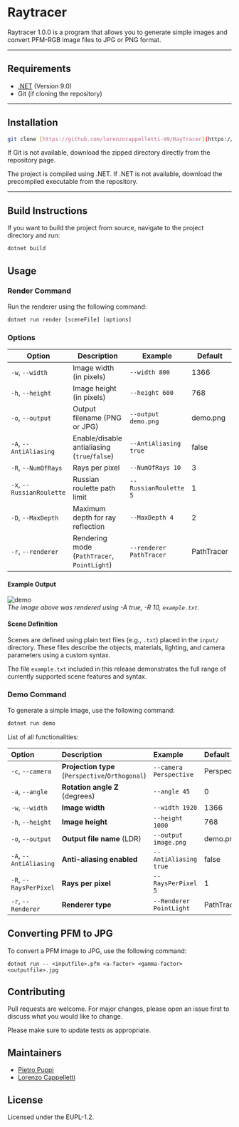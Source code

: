 # Raytracer

Raytracer 1.0.0 is a program that allows you to generate simple images and convert PFM-RGB image files to JPG or PNG format.

---

## Requirements

- [.NET](https://dotnet.microsoft.com/en-us/) (Version 9.0)
- Git (if cloning the repository)

---

## Installation

```bash
git clone [https://github.com/lorenzocappelletti-99/RayTracer](https://github.com/lorenzocappelletti-99/RayTracer)
````

If Git is not available, download the zipped directory directly from the repository page.

The project is compiled using .NET. If .NET is not available, download the precompiled executable from the repository.

---

## Build Instructions

If you want to build the project from source, navigate to the project directory and run:

```bash
dotnet build
````
## Usage

### Render Command

Run the renderer using the following command:

```dotnet run render [sceneFile] [options]```

### Options

| Option                    | Description                                  | Example                 | Default    |
| ------------------------- | -------------------------------------------- | ----------------------- | ---------- |
| `-w`, `--width`           | Image width (in pixels)                      | `--width 800`           | 1366       |
| `-h`, `--height`          | Image height (in pixels)                     | `--height 600`          | 768        |
| `-o`, `--output`          | Output filename (PNG or JPG)                 | `--output demo.png`     | demo.png   |
| `-A`, `--AntiAliasing`    | Enable/disable antialiasing (`true`/`false`) | `--AntiAliasing true`   | false      |
| `-R`, `--NumOfRays`       | Rays per pixel                               | `--NumOfRays 10`        | 3          |
| `-x`, `--RussianRoulette` | Russian roulette path limit                  | `--RussianRoulette 5`   | 1          |
| `-D`, `--MaxDepth`        | Maximum depth for ray reflection             | `--MaxDepth 4`          | 2          |
| `-r`, `--renderer`        | Rendering mode (`PathTracer`, `PointLight`)  | `--renderer PathTracer` | PathTracer |

#### Example Output

![demo](https://github.com/lorenzocappelletti-99/RayTracer/blob/master/Myraytracer/output/trying.png)  
*The image above was rendered using -A true, -R 10, `example.txt`.*

####  Scene Definition

Scenes are defined using plain text files (e.g., `.txt`) placed in the `input/` directory. These files describe the objects, materials, lighting, and camera parameters using a custom syntax.

The file `example.txt` included in this release demonstrates the full range of currently supported scene features and syntax.


### Demo Command

To generate a simple image, use the following command:

```bash
dotnet run demo
````

List of all functionalities:

| Option | Description | Example | Default |
| :---------- | :---------------------------------------- | :---------------------- | :--------- |
| `-c`, `--camera` | **Projection type** (`Perspective`/`Orthogonal`) | `--camera Perspective` | Perspective |
| `-a`, `--angle` | **Rotation angle Z** (degrees) | `--angle 45` | 0 |
| `-w`, `--width` | **Image width** | `--width 1920` | 1366 |
| `-h`, `--height` | **Image height** | `--height 1080` | 768 |
| `-o`, `--output` | **Output file name** (LDR) | `--output image.png` | demo.png |
| `-A`, `--AntiAliasing` | **Anti-aliasing enabled** | `--AntiAliasing true` | false |
| `-R`, `--RaysPerPixel` | **Rays per pixel** | `--RaysPerPixel 5` | 1 |
| `-r`, `--Renderer` | **Renderer type** | `--Renderer PointLight` | PathTracer |


## Converting PFM to JPG

To convert a PFM image to JPG, use the following command:

```dotnet run -- <inputfile>.pfm <a-factor> <gamma-factor> <outputfile>.jpg```

## Contributing

Pull requests are welcome. For major changes, please open an issue first to discuss what you would like to change.

Please make sure to update tests as appropriate.

## Maintainers

- [Pietro Puppi](https://github.com/sedna42)
- [Lorenzo Cappelletti](https://github.com/lorenzocappelletti-99)

## License

Licensed under the EUPL-1.2.
